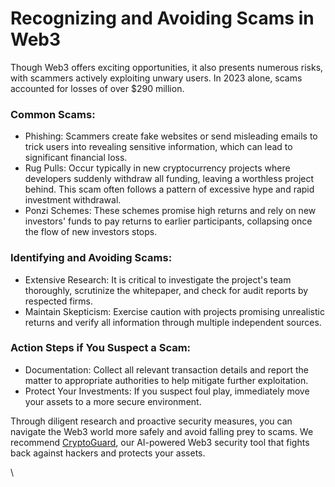 # Recognizing and Avoiding Scams in Web3

Though Web3 offers exciting opportunities, it also presents numerous risks, with scammers actively exploiting unwary users. In 2023 alone, scams accounted for losses of over $290 million.

### **Common Scams:**

* Phishing: Scammers create fake websites or send misleading emails to trick users into revealing sensitive information, which can lead to significant financial loss.
* Rug Pulls: Occur typically in new cryptocurrency projects where developers suddenly withdraw all funding, leaving a worthless project behind. This scam often follows a pattern of excessive hype and rapid investment withdrawal.
* Ponzi Schemes: These schemes promise high returns and rely on new investors' funds to pay returns to earlier participants, collapsing once the flow of new investors stops.

### **Identifying and Avoiding Scams:**

* Extensive Research: It is critical to investigate the project's team thoroughly, scrutinize the whitepaper, and check for audit reports by respected firms.
* Maintain Skepticism: Exercise caution with projects promising unrealistic returns and verify all information through multiple independent sources.

### **Action Steps if You Suspect a Scam:**

* Documentation: Collect all relevant transaction details and report the matter to appropriate authorities to help mitigate further exploitation.
* Protect Your Investments: If you suspect foul play, immediately move your assets to a more secure environment.



Through diligent research and proactive security measures, you can navigate the Web3 world more safely and avoid falling prey to scams. We recommend [CryptoGuard](http://cryptoguard.ai), our AI-powered Web3 security tool that fights back against hackers and protects your assets.

\
